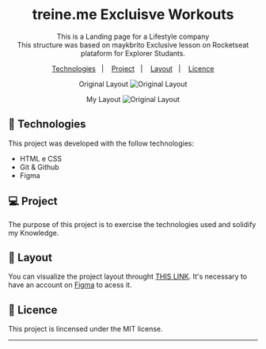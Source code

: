 <h1 align="center">treine.me Excluisve Workouts</h1>

<p align="center">
This is a Landing page for a Lifestyle company
<br> This structure was based on <a href"https://github.com/maykbrito" target"_blank"> maykbrito</a> Exclusive lesson on Rocketseat plataform for Explorer Studants.</br>
</p>

<p align="center">
  <a href="#-Technologies">Technologies</a>&nbsp;&nbsp;&nbsp;|&nbsp;&nbsp;&nbsp;
  <a href="#-Project">Project</a>&nbsp;&nbsp;&nbsp;|&nbsp;&nbsp;&nbsp;
  <a href="#-Layout">Layout</a>&nbsp;&nbsp;&nbsp;|&nbsp;&nbsp;&nbsp;
  <a href="#memo-Licence">Licence</a>
</p>

<p align="center">
Original Layout
  <img 
    alt="Original Layout" 
    src="https://imagizer.imageshack.com/v2/1669x939q90/923/ix9ZNL.jpg" 
    widht="100%">
</p>

<p align="center">
My Layout
  <img 
    alt="Original Layout" 
    src="https://imagizer.imageshack.com/v2/1669x939q90/924/oQybLs.jpg" 
    widht="100%">
</p>

## 🚀 Technologies

This project was developed with the follow technologies:

- HTML e CSS
- Git & Github
- Figma

## 💻 Project

The purpose of this project is to exercise the technologies used and solidify my Knowledge.
## 🔖 Layout

You can visualize the project layout throught [THIS LINK](<https://www.figma.com/file/0pafEU0RobIXPzrBQ4Tx1C/Explorer---Projeto-02-(Copy)?node-id=0%3A1&t=5b4afT0z17JQ5W51-1>). It's necessary to have an account on [Figma](https://figma.com) to acess it.

## :memo: Licence

This project is lincensed under the MIT license.

---

